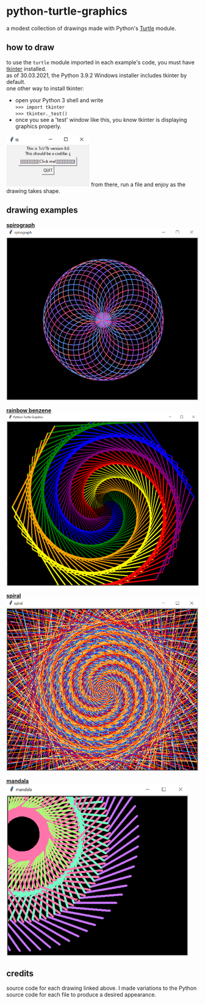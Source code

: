 # python-turtle-graphics  
a modest collection of drawings made with Python's [Turtle](https://docs.python.org/3/library/turtle.html) module.  

## how to draw    
to use the `turtle` module imported in each example's code, you must have [tkinter](https://docs.python.org/3/library/tkinter.html#module-tkinter) installed.    
as of 30.03.2021, the Python 3.9.2 Windows installer includes tkinter by default.  
one other way to install tkinter: 
* open your Python 3 shell and write  
``>>> import tkinter``  
``>>> tkinter._test()``
* once you see a 'test' window like this, you know tkinter is displaying graphics properly.  
<img src="tkinter.PNG" height="135">  
from there, run a file and enjoy as the drawing takes shape.

## drawing examples  
<strong>[spirograph](https://www.geeksforgeeks.org/print-a-spirograph-using-turtle-in-python/)</strong>  
<img src="spirograph.PNG" height="450" alt="spirograph">

<strong>[rainbow benzene](https://www.codium.co.in/2020/07/rainbow-benzene-tutorial-turtle-python.html)</strong>  
<img src="rainbow-benzene.PNG" height="450" alt="rainbow benzene">

<strong>[spiral](https://www.geeksforgeeks.org/draw-black-spiral-pattern-using-turtle-in-python/)</strong>  
<img src="spiral.PNG" height="450" alt="spiral">

<strong>[mandala](https://github.com/ythecombinator/python-homework)</strong>  
<img src="mandala.PNG" height="450" alt="mandala">

## credits  
source code for each drawing linked above. I made variations to the Python source code for each file to produce a desired appearance.  
